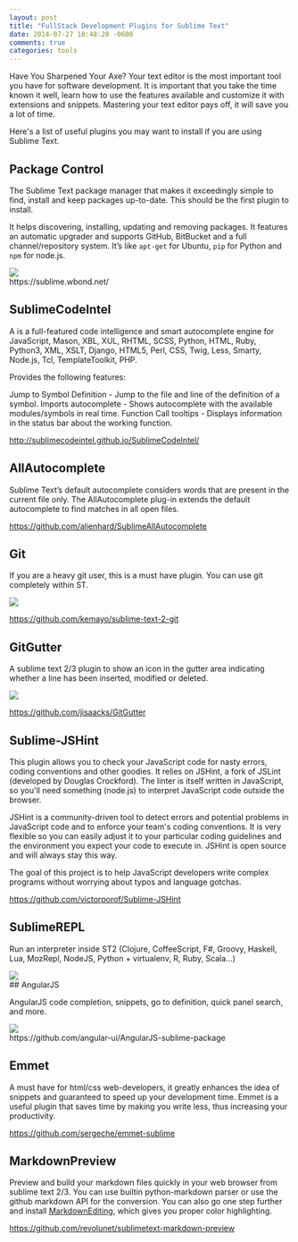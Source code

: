 ```yaml
---
layout: post
title: "FullStack Development Plugins for Sublime Text"
date: 2014-07-27 10:48:28 -0600
comments: true
categories: tools 
---
```


Have You Sharpened Your Axe? Your text editor is the most important tool you have for software development. It is important that you take the time known it well, learn how to use the features available and customize it with extensions and snippets. Mastering your text editor pays off, it will save you a lot of time. 

Here's a list of useful plugins you may want to install if you are using Sublime Text.

## Package Control

The Sublime Text package manager that makes it exceedingly simple to find, install and keep packages up-to-date. This should be the first plugin to install.

It helps discovering, installing, updating and removing packages. It features an automatic upgrader and supports GitHub, BitBucket and a full channel/repository system. It’s like `apt-get` for Ubuntu, `pip` for Python and `npm` for node.js.
<div class='center-align-wrapper'>
	<img src='/images/2014/07/package_control_sublime_text.png' />
</div>
https://sublime.wbond.net/

## SublimeCodeIntel

A is a full-featured code intelligence and smart autocomplete engine for JavaScript, Mason, XBL, XUL, RHTML, SCSS, Python, HTML, Ruby, Python3, XML, XSLT, Django, HTML5, Perl, CSS, Twig, Less, Smarty, Node.js, Tcl, TemplateToolkit, PHP.

Provides the following features:

Jump to Symbol Definition - Jump to the file and line of the definition of a symbol.
Imports autocomplete - Shows autocomplete with the available modules/symbols in real time.
Function Call tooltips - Displays information in the status bar about the working function.

http://sublimecodeintel.github.io/SublimeCodeIntel/

## AllAutocomplete

Sublime Text’s default autocomplete considers words that are present in the current file only. The AllAutocomplete plug-in extends the default autocomplete to find matches in all open files.

https://github.com/alienhard/SublimeAllAutocomplete

## Git

If you are a heavy git user, this is a must have plugin. You can use git completely within ST.

<div class='center-align-wrapper'>
	<img src='/images/2014/07/git_plugin_sublime_text.png' />
</div>

https://github.com/kemayo/sublime-text-2-git

## GitGutter

A sublime text 2/3 plugin to show an icon in the gutter area indicating whether a line has been inserted, modified or deleted.
<div class='center-align-wrapper'>
	<img src='/images/2014/07/gitgutter_sublime_text.png' />
</div>

https://github.com/jisaacks/GitGutter


## Sublime-JSHint

This plugin allows you to check your JavaScript code for nasty errors, coding conventions and other goodies. It relies on JSHint, a fork of JSLint (developed by Douglas Crockford). The linter is itself written in JavaScript, so you'll need something (node.js) to interpret JavaScript code outside the browser.

JSHint is a community-driven tool to detect errors and potential problems in JavaScript code and to enforce your team's coding conventions. It is very flexible so you can easily adjust it to your particular coding guidelines and the environment you expect your code to execute in. JSHint is open source and will always stay this way.

The goal of this project is to help JavaScript developers write complex programs without worrying about typos and language gotchas.

https://github.com/victorporof/Sublime-JSHint

## SublimeREPL 

Run an interpreter inside ST2 (Clojure, CoffeeScript, F#, Groovy, Haskell, Lua, MozRepl, NodeJS, Python + virtualenv, R, Ruby, Scala...)
<div class='center-align-wrapper'>
	<img src='/images/2014/07/sublimeRepl_python.png' />
</div>
## AngularJS

AngularJS code completion, snippets, go to definition, quick panel search, and more.
<div class='center-align-wrapper'>
	<img src='/images/2014/07/angularjs_sublime_code_lookups.png' />
</div>
https://github.com/angular-ui/AngularJS-sublime-package

## Emmet

A must have for html/css web-developers, it greatly enhances the idea of snippets and guaranteed to speed up your development time. Emmet is a useful plugin that saves time by making you write less, thus increasing your productivity. 

https://github.com/sergeche/emmet-sublime

## MarkdownPreview

Preview and build your markdown files quickly in your web browser from sublime text 2/3.
You can use builtin python-markdown parser or use the github markdown API for the conversion.
You can also go one step further and install [MarkdownEditing](https://github.com/SublimeText-Markdown/MarkdownEditing), which gives you proper color highlighting.

https://github.com/revolunet/sublimetext-markdown-preview


